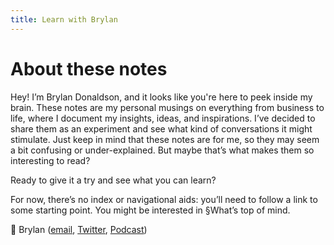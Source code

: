 ```yaml
---
title: Learn with Brylan
---
```


# About these notes
Hey! I’m Brylan Donaldson, and it looks like you're here to peek inside my brain. These notes are my personal musings on everything from business to life, where I document my insights, ideas, and inspirations. I’ve decided to share them as an experiment and see what kind of conversations it might stimulate. Just keep in mind that these notes are for me, so they may seem a bit confusing or under-explained. But maybe that’s what makes them so interesting to read? 

Ready to give it a try and see what you can learn?

For now, there’s no index or navigational aids: you’ll need to follow a link to some starting point. You might be interested in §What’s top of mind.

👋 Brylan ([email](mailto:brylan@cowrkwithme.com), [Twitter](https://twitter.com/0xHimzel), [Podcast](https://open.spotify.com/show/1ZgWdURhqi0S2q2SExfqbW?si=a1f23e04c34c4dc5))
